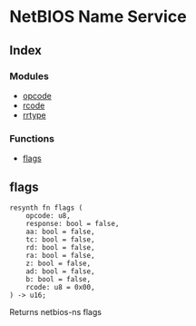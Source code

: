  # NetBIOS Name Service
## Index


### Modules

- [opcode](opcode/README.md)
- [rcode](rcode/README.md)
- [rrtype](rrtype/README.md)

### Functions

- [flags](#flags)



## flags
```resynth
resynth fn flags (
    opcode: u8,
    response: bool = false,
    aa: bool = false,
    tc: bool = false,
    rd: bool = false,
    ra: bool = false,
    z: bool = false,
    ad: bool = false,
    b: bool = false,
    rcode: u8 = 0x00,
) -> u16;
```
 Returns netbios-ns flags
